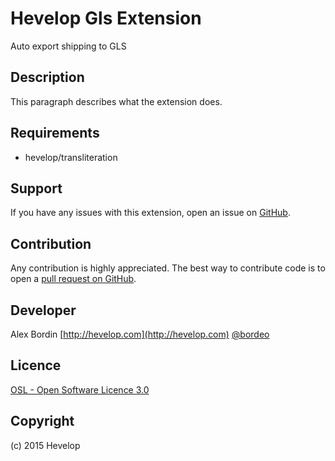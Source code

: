 Hevelop Gls Extension
=====================
Auto export shipping to GLS

Description
-----------
This paragraph describes what the extension does.

Requirements
------------
- hevelop/transliteration

Support
-------
If you have any issues with this extension, open an issue on [GitHub](https://github.com/hevelop/gls/issues).

Contribution
------------
Any contribution is highly appreciated. The best way to contribute code is to open a [pull request on GitHub](https://help.github.com/articles/using-pull-requests).

Developer
---------
Alex Bordin
[http://hevelop.com](http://hevelop.com)
[@bordeo](https://twitter.com/bordeo)

Licence
-------
[OSL - Open Software Licence 3.0](http://opensource.org/licenses/osl-3.0.php)

Copyright
---------
(c) 2015 Hevelop
